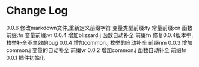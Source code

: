 # Change Log
0.0.6 修改markdown文件,重新定义前缀字符  变量类型前缀:ty  常量前缀:cn 函数前缀:fn 变量前缀:vr
0.0.4 增加blizzard.j 函数自动补全 前缀fn 修复0.0.4版本中,枚举补全不生效的bug
0.0.4 增加common.j 枚举的自动补全 前缀nm
0.0.3 增加common.j 变量的自动补全 前缀vr
0.0.2 增加common.j 函数自动补全 前缀fn
0.0.1 插件初始化
